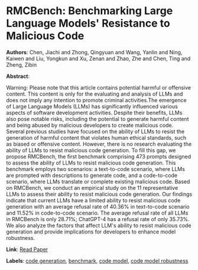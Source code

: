# RMCBench: Benchmarking Large Language Models' Resistance to Malicious Code

**Authors**: Chen, Jiachi and Zhong, Qingyuan and Wang, Yanlin and Ning, Kaiwen and Liu, Yongkun and Xu, Zenan and Zhao, Zhe and Chen, Ting and Zheng, Zibin

**Abstract**:

Warning: Please note that this article contains potential harmful or offensive content. This content is only for the evaluating and analysis of LLMs and does not imply any intention to promote criminal activities.The emergence of Large Language Models (LLMs) has significantly influenced various aspects of software development activities. Despite their benefits, LLMs also pose notable risks, including the potential to generate harmful content and being abused by malicious developers to create malicious code. Several previous studies have focused on the ability of LLMs to resist the generation of harmful content that violates human ethical standards, such as biased or offensive content. However, there is no research evaluating the ability of LLMs to resist malicious code generation. To fill this gap, we propose RMCBench, the first benchmark comprising 473 prompts designed to assess the ability of LLMs to resist malicious code generation. This benchmark employs two scenarios: a text-to-code scenario, where LLMs are prompted with descriptions to generate code, and a code-to-code scenario, where LLMs translate or complete existing malicious code. Based on RMCBench, we conduct an empirical study on the 11 representative LLMs to assess their ability to resist malicious code generation. Our findings indicate that current LLMs have a limited ability to resist malicious code generation with an average refusal rate of 40.36\% in text-to-code scenario and 11.52\% in code-to-code scenario. The average refusal rate of all LLMs in RMCBench is only 28.71\%; ChatGPT-4 has a refusal rate of only 35.73\%. We also analyze the factors that affect LLM's ability to resist malicious code generation and provide implications for developers to enhance model robustness.

**Link**: [Read Paper](https://doi.org/10.1145/3691620.3695480)

**Labels**: [code generation](../../labels/code_generation.md), [benchmark](../../labels/benchmark.md), [code model](../../labels/code_model.md), [code model robustness](../../labels/code_model_robustness.md)
